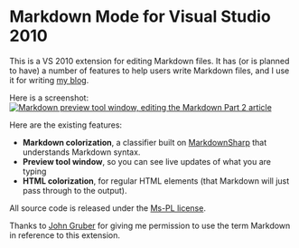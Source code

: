 # Markdown Mode for Visual Studio 2010

This is a VS 2010 extension for editing Markdown files.  It has (or is planned to have) a number of features to help users write Markdown files, and I use it for writing [my blog][blog].

Here is a screenshot:
<a href="http://blogs.msdn.com/photos/noahric/images/9946409/original.aspx">
  <img src="http://blogs.msdn.com/photos/noahric/images/9946409/425x230.aspx" alt="Markdown preview tool window, editing the Markdown Part 2 article" />
</a>

Here are the existing features:

 * **Markdown colorization**, a classifier built on [MarkdownSharp][] that understands Markdown syntax.
 * **Preview tool window**, so you can see live updates of what you are typing
 * **HTML colorization**, for regular HTML elements (that Markdown will just pass through to the output).

All source code is released under the [Ms-PL license](http://www.opensource.org/licenses/ms-pl.html).

Thanks to [John Gruber][john-gruber] for giving me permission to use the term Markdown in reference to this extension.

 [MarkdownSharp]:http://code.google.com/p/markdownsharp/
 [blog]:http://blogs.msdn.com/noahric
 [john-gruber]:http://daringfireball.net/
